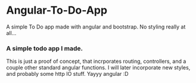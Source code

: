 Angular-To-Do-App
=================

A simple To Do app made with angular and bootstrap. No styling really at all...

### A simple todo app I made.

This is just a proof of concept, that incrporates routing, controllers, and a couple other standard angular functions. 
I will later incorporate new styles, and probably some http IO stuff. Yayyy angular :D
